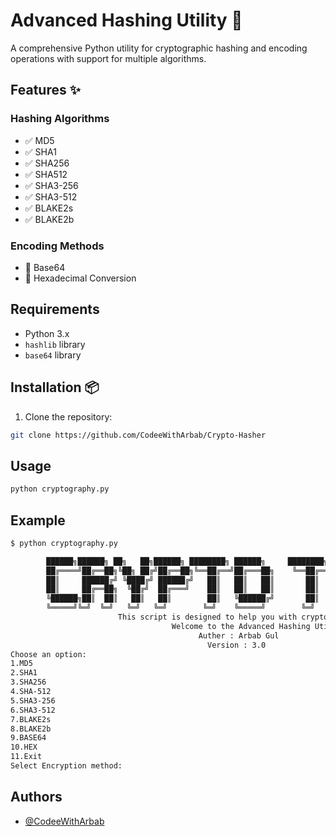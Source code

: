 # Advanced Hashing Utility 🔐

A comprehensive Python utility for cryptographic hashing and encoding operations with support for multiple algorithms.

## Features ✨

### Hashing Algorithms
- ✅ MD5
- ✅ SHA1
- ✅ SHA256
- ✅ SHA512  
- ✅ SHA3-256
- ✅ SHA3-512
- ✅ BLAKE2s
- ✅ BLAKE2b

### Encoding Methods
- 🔄 Base64
- 🔢 Hexadecimal Conversion

## Requirements
- Python 3.x
- `hashlib` library
- `base64` library

## Installation 📦

1. Clone the repository:
```bash
git clone https://github.com/CodeeWithArbab/Crypto-Hasher
```

## Usage
```bash
python cryptography.py
```

## Example
```bash
$ python cryptography.py

        ██████╗██████╗ ██╗   ██╗██████╗ ████████╗ ██████╗     ████████╗ ██████╗  ██████╗ ██╗
        ██╔════╝██╔══██╗╚██╗ ██╔╝██╔══██╗╚══██╔══╝██╔═══██╗    ╚══██╔══╝██╔═══██╗██╔═══██╗██║
        ██║     ██████╔╝ ╚████╔╝ ██████╔╝   ██║   ██║   ██║       ██║   ██║   ██║██║   ██║██║
        ██║     ██╔══██╗  ╚██╔╝  ██╔═══╝    ██║   ██║   ██║       ██║   ██║   ██║██║   ██║██║
        ╚██████╗██║  ██║   ██║   ██║        ██║   ╚██████╔╝       ██║   ╚██████╔╝╚██████╔╝███████╗
        ╚═════╝╚═╝  ╚═╝   ╚═╝   ╚═╝        ╚═╝    ╚═════╝        ╚═╝    ╚═════╝  ╚═════╝ ╚══════╝
                        This script is designed to help you with cryptography tasks.
                                    Welcome to the Advanced Hashing Utility!
                                          Auther : Arbab Gul
                                            Version : 3.0
Choose an option:
1.MD5
2.SHA1
3.SHA256
4.SHA-512
5.SHA3-256
6.SHA3-512
7.BLAKE2s
8.BLAKE2b
9.BASE64
10.HEX
11.Exit
Select Encryption method: 
```

## Authors

- [@CodeeWithArbab](https://github.com/CodeeWithArbab)

